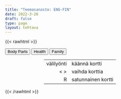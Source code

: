 ```yaml
---
title: "Teemasanasto: ENG-FIN"
date: 2022-3-26
draft: false
type: page
layout: tehtava
---
```

{{< rawhtml >}}
<link rel="stylesheet" type="text/css" href="/css/flashcard1.css"/>
<html>
 <body>
  <div id="cardArea"></div>
  <div id=valikko>
<button id="teema1">Body Parts</button>  <button id="teema2">Health</button>   <button id="teema3">Family</button> 
</div>
  <div id="lukumaara"></div>
  <div id="buttonArea" class="grid grid-cols-3"></div>

<div id="nappaimet" class="hidden lg:block" style="text-align:center; margin:0 auto; width:50%;"> 
<table>
  <tr>
    <td style="text-align:end;">välilyönti</td>
    <td>käännä kortti</td>
  </tr>
  <tr>
    <td style="text-align:end;">< ></td>
    <td>vaihda korttia</td>
  </tr>
  <tr>
    <td style="text-align:end;">R</td>
    <td>satunnainen kortti</td>
</table>

</div>


 </body>
</html>

<script> 
$(document).ready(function() {

  var currentQuestion = 0;
  var qbank = [
["beard", "parta"],
["cheek", "poski"],
["chin", "leuankärki"],
["dimple", "hymykuoppa"],
["earlobe", "korvannipukka"],
["eyebrow", "kulmakarva"],
["eyelashes", "silmäripset"],
["eyelid", "silmäluomi"],
["forehead", "otsa"],
["freckle", "pisama"],
["gums", "ikenet"],
["jaw", "leuka"],
["lip", "huuli"],
["mole", "luomi"],
["moustache", "viikset"],
["mouth", "suu"],
["neck", "niska/kaula"],
["nostril", "sierain"],
["scar", "arpi"],
["sideburns", "pulisongit"],
["stubble", "sänki"],
["teeth", "hampaat"],
["temple", "ohimo"],
["throat", "kurkku"],
["tongue", "kieli"],
["cuticles", "kynsinauhat"],
["fingernail", "kynsi"],
["fist", "nyrkki"],
["index finger", "etusormi"],
["knuckles", "rystyset"],
["middle finger", "keskisormi"],
["palm", "kämmen"],
["pinky, little finger", "pikkusormi"],
["ring finger", "nimetön"],
["thumb", "peukalo"],
["wrist", "ranne"],
["abdomen",	"vatsa"],
["ankle", "nilkka"],
["arm", "käsivarsi"],
["armpit", "kainalo"],
["back", "selkä"],
["belly button", "napa"],
["breast", "rinta"],
["buttocks", "pakarat"],
["calf", "pohje"],
["chest", "rintakehä"],
["elbow", "kyynärpää"],
["foot", "jalka(terä)"],
["forearm", "kyynärvarsi"],
["groin", "nivuset"],
["hand", "käsi"],
["heel", "kantapää"],
["hips", "lantio"],
["knee", "polvi"],
["leg", "jalka"],
["nipple", "nänni"],
["shin", "sääri"],
["shoulder", "hartia, olkapää"],
["sole", "jalkapohja"],
["thigh", "reisi"],
["toe", "varvas"],
["waist", "vyötärö"],
["blood vessel", "verisuoni"],
["bone marrow", "luuydin"],
["brain", "aivot"],
["gland", "rauhanen"],
["heart", "sydän"],
["kidney", "munuainen"],
["liver", "maksa"],
["lungs", "keuhkot"],
["musculature", "lihaksisto"],
["nerve", "hermo"],
["nervous system", "hermosto"],
["skull", "pääkallo"],
["spine", "selkäranka"],
["stomach", "vatsalaukku"],
["thyroid", "kilpirauhanen"],
["circulation", "verenkierto"],
["digestion", "ruoansulatus"],
["metabolism", "aineenvaihdunta"],
["respiration", "hengitys"],
["blood pressure", "verenpaine"],
["blood sugar", "verensokeri"],
["pulse", "pulssi"],
["dentist", "hammaslääkäri"],
["GP, general practitioner", "yleislääkäri"],
["midwife", "kätilö"],
["paramedic", "ensihoitaja"],
["patient", "potilas"],
["pharmacist", "farmaseutti"],
["practical nurse", "lähihoitaja"],
["psychologist", "psykologi"],
["RN, (registered) nurse", "sairaanhoitaja"],
["surgeon", "kirurgi"],
["ache, pain", "kipu, särky"],
["bruise", "ruhje, mustelma"],
["burn", "palovamma"],
["fracture", "murtuma"],
["illness, sickness, disease, ailment", "sairaus"],
["injury", "vamma"],
["rash", "ihottuma"],
["sprain", "venähdys, revähdys"],
["wound, cut", "haava"],
["diarrhoea (BrE), diarrhea (AmE)", "ripuli"],
["flu", "flunssa"],
["heartburn", "närästys"],
["heatstroke", "lämpöhalvaus"],
["sore throat", "kurkkukipu"],
["sunstroke", "auringonpistos"],
["vomit", "oksentaa"],
["cancer", "syöpä"],
["diabetes", "diabetes"],
["heart attack", "sydänkohtaus"],
["obesity", "ylipaino"],
["tumour (BrE), tumor (AmE)", "kasvain"],
["addiction", "riippuvuus"],
["depression", "masennus"],
["overdose", "yliannostus"],
["aunt", "täti"],
["dependant", "huollettava"],
["(first) cousin", "serkku"],
["grandparent", "isovanhempi"],
["guardian", "huoltaja"],
["nephew", "sisaren- tai veljenpoika"],
["niece", "sisaren- tai veljentytär"],
["relatives", "sukulaiset"],
["second cousin", "pikkuserkku"],
["sibling", "sisarus"],
["uncle", "setä, eno"],
["brother-in-law", "lanko"],
["daughter-in-law", "miniä"],
["father-in-law", "appi"],
["in-laws", "puolison sukulaiset"],
["mother-in-law", "anoppi"],
["sister-in-law", "käly"],
["son-in-law", "vävy"],
["(bride)groom", "sulhanen"],
["bachelor", "poikamies"],
["bachelorette", "poikamiestyttö"],
["bride", "morsian"],
["ex-husband", "entinen aviomies"],
["ex-wife", "entinen vaimo"],
["fiancé", "kihlattu (mies)"],
["fiancée", "kihlattu (nainen)"],
["partner", "puoliso, kumppani"],
["significant other", "kumppani"],
["spouse", "puoliso"],
["foster parents", "sijaisvanhemmat"],
["orphan", "orpo"],
["stepfather", "isäpuoli"],
["stepmother", "äitipuoli"],
["surrogate mother", "sijaissynnyttäjä"],
["descendant", "jälkeläinen"],
["forefather, ancestor", "esi-isä"],
["offspring", "jälkeläiset, jälkikasvu"],
["blended family, stepfamily", "uusperhe (puolisoilla voi olla yhteisten lasten lisäksi lapsia edellisistä parisuhteista)"],
["extended family", "suurperhe, suku"],
["foster family", "sijaisperhe"],
["LGBT family", "sateenkaariperhe"],
["nuclear family", "ydinperhe"],
["same-sex couple", "samaa sukupuolta olevien parisuhde"],
["single-parent family", "yhden vanhemman perhe"],
["divorced", "eronnut"],
["engaged", "kihloissa"],
["married", "naimisissa"],
["separated", "erillään asuva, asumuserossa"],
["single", "naimaton"],
["widow", "leski (naispuolinen)"],
["widower", "leski (miespuolinen)"],
["adopt", "adoptoida"],
["be / get divorced from", "erota"],
["be / get engaged to", "olla kihloissa / mennä kihloihin"],
["be / get married to", "olla naimisissa / mennä naimisiin"],
["bring up, raise", "kasvattaa"],
["marry someone", "mennä naimisiin jonkun kanssa"],
["nurture", "hoivata, kasvattaa"],
["start / end a relationship with someone", "aloittaa / päättää suhde"],
["adult, of age", "täysi-ikäinen"],
["child neglect", "lasten laiminlyönti"],
["family ties", "perhesuhteet"],
["family values", "perhearvot"],
["minor", "alaikäinen"],
["upbringing", "kasvatus"],
  ];

  beginActivity();
  edellinen();
  random();
  seuraava();
  kortinVaihto();

  	$("#teema1").on("mousedown", function(){
    currentQuestion = 0;
    beginActivity();
    })
    $("#teema2").on("mousedown", function(){
    currentQuestion = 50;
    beginActivity();
    })
    $("#teema3").on("mousedown", function(){
    currentQuestion = 118;
    beginActivity();
    })

  window.addEventListener('keydown', (e) => {
    if (e.keyCode === 32 && e.target === document.body) {
      e.preventDefault();
    }
  });

  document.body.onkeydown = function(event) {
    event = event || window.event;
    var keycode = event.charCode || event.keyCode;
    if (keycode === 37 && currentQuestion > 0) {
      currentQuestion--;
      beginActivity();
    }

    if (keycode === 82) {
      var randomNumber = Math.floor(Math.random() * qbank.length);
      currentQuestion = randomNumber;
      beginActivity();
    }

    if (keycode === 39 && currentQuestion < qbank.length - 1) {
      currentQuestion++;
      beginActivity();
    }

    if (keycode === 32) {
      var parentDiv = document.getElementById("cardArea");
      var childDiv = document.getElementById("card1");
      if (parentDiv.contains(childDiv)) {
        $("#cardArea").empty()
        $("#cardArea").append('<div id="card2" class="card">' + qbank[currentQuestion][1] + '</div>')
        $("#card2").css("background-color", "#00473c")
      } else {
        $("#cardArea").empty()
        $("#cardArea").append('<div id="card1" class="card">' + qbank[currentQuestion][0] + '</div>')
        $("#card1").css("background-color", "#1F2937")
      }
    }

  }

  function beginActivity() {
    $("#cardArea").empty();
    $("#cardArea").append('<div id="card1" class="card">' + qbank[currentQuestion][0] + '</div>');
    $("#card1").css("background-color", "#1F2937");
    $("#lukumaara").empty();
    var korttia = document.createElement('div')
    korttia.innerHTML = currentQuestion + 1 + " / " + qbank.length;
    document.getElementById('lukumaara').appendChild(korttia);
  }

  function kortinVaihto() {
    $("#cardArea").on("click", function() {
      var parentDiv = document.getElementById("cardArea");
      var childDiv = document.getElementById("card1");
      if (parentDiv.contains(childDiv)) {
        $("#cardArea").empty()
        $("#cardArea").append('<div id="card2" class="card">' + qbank[currentQuestion][1] + '</div>')
        $("#card2").css("background-color", "#00473c")
      } else {
        $("#cardArea").empty()
        $("#cardArea").append('<div id="card1" class="card">' + qbank[currentQuestion][0] + '</div>')
        $("#card1").css("background-color", "#1F2937")
      }
    })
  }


  function edellinen() {
    $("#buttonArea").append('<div id="prevButton">Edellinen</div>');
    $("#prevButton").on("click", function() {
      if (currentQuestion > 0) {
        currentQuestion--;
        beginActivity();
      }
    })
  }

  function random() {
    $("#buttonArea").append('<div id="random">Random</div>');
    $("#random").on("click", function() {
      var randomNumber = Math.floor(Math.random() * qbank.length);
      currentQuestion = randomNumber;
      beginActivity();
    })
  }

  function seuraava() {
    $("#buttonArea").append('<div id="nextButton">Seuraava</div>');
    $("#nextButton").on("click", function() {
      if (currentQuestion < qbank.length - 1) {
        currentQuestion++;
        beginActivity();
      }
    })
  }
})
</script>

{{< /rawhtml >}}
